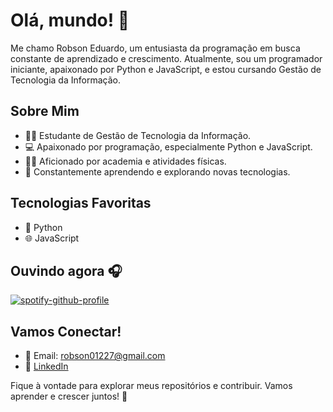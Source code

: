 # Olá, mundo! 👋

Me chamo Robson Eduardo, um entusiasta da programação em busca constante de aprendizado e crescimento. Atualmente, sou um programador iniciante, apaixonado por Python e JavaScript, e estou cursando Gestão de Tecnologia da Informação.

## Sobre Mim

- 👨‍🎓 Estudante de Gestão de Tecnologia da Informação.
- 💻 Apaixonado por programação, especialmente Python e JavaScript.
- 🏋️‍♂️ Aficionado por academia e atividades físicas.
- 🌱 Constantemente aprendendo e explorando novas tecnologias.

## Tecnologias Favoritas

- 🐍 Python
- 🌐 JavaScript

## Ouvindo agora 🎧

[![spotify-github-profile](https://spotify-github-profile.vercel.app/api/view?uid=216fioigsinqbzixtx5mv74oa&cover_image=true&theme=default&show_offline=false&background_color=121212&interchange=false)](https://github.com/kittinan/spotify-github-profile)

## Vamos Conectar!

- 📧 Email: [robson01227@gmail.com](mailto:robson01227@gmail.com)
- 💼 [LinkedIn](https://www.linkedin.com/in/robson-eduardo-re/)

Fique à vontade para explorar meus repositórios e contribuir. Vamos aprender e crescer juntos! 🌟
